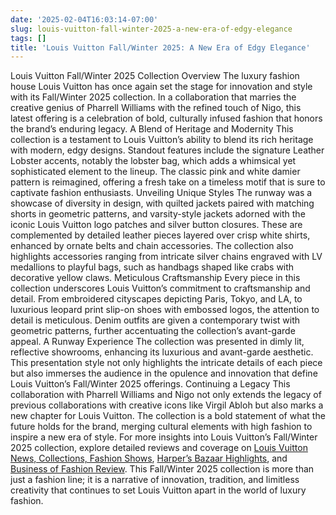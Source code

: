 ```yaml
---
date: '2025-02-04T16:03:14-07:00'
slug: louis-vuitton-fall-winter-2025-a-new-era-of-edgy-elegance
tags: []
title: 'Louis Vuitton Fall/Winter 2025: A New Era of Edgy Elegance'
---
```


Louis Vuitton Fall/Winter 2025 Collection Overview
The luxury fashion house Louis Vuitton has once again set the stage for innovation and style with its Fall/Winter 2025 collection. In a collaboration that marries the creative genius of Pharrell Williams with the refined touch of Nigo, this latest offering is a celebration of bold, culturally infused fashion that honors the brand&rsquo;s enduring legacy.
A Blend of Heritage and Modernity
This collection is a testament to Louis Vuitton&rsquo;s ability to blend its rich heritage with modern, edgy designs. Standout features include the signature Leather Lobster accents, notably the lobster bag, which adds a whimsical yet sophisticated element to the lineup. The classic pink and white damier pattern is reimagined, offering a fresh take on a timeless motif that is sure to captivate fashion enthusiasts.
Unveiling Unique Styles
The runway was a showcase of diversity in design, with quilted jackets paired with matching shorts in geometric patterns, and varsity-style jackets adorned with the iconic Louis Vuitton logo patches and silver button closures. These are complemented by detailed leather pieces layered over crisp white shirts, enhanced by ornate belts and chain accessories. The collection also highlights accessories ranging from intricate silver chains engraved with LV medallions to playful bags, such as handbags shaped like crabs with decorative yellow claws.
Meticulous Craftsmanship
Every piece in this collection underscores Louis Vuitton’s commitment to craftsmanship and detail. From embroidered cityscapes depicting Paris, Tokyo, and LA, to luxurious leopard print slip-on shoes with embossed logos, the attention to detail is meticulous. Denim outfits are given a contemporary twist with geometric patterns, further accentuating the collection’s avant-garde appeal.
A Runway Experience
The collection was presented in dimly lit, reflective showrooms, enhancing its luxurious and avant-garde aesthetic. This presentation style not only highlights the intricate details of each piece but also immerses the audience in the opulence and innovation that define Louis Vuitton&rsquo;s Fall/Winter 2025 offerings.
Continuing a Legacy
This collaboration with Pharrell Williams and Nigo not only extends the legacy of previous collaborations with creative icons like Virgil Abloh but also marks a new chapter for Louis Vuitton. The collection is a bold statement of what the future holds for the brand, merging cultural elements with high fashion to inspire a new era of style.
For more insights into Louis Vuitton’s Fall/Winter 2025 collection, explore detailed reviews and coverage on [Louis Vuitton News, Collections, Fashion Shows](https://www.vogue.com/fashion-shows/designer/louis-vuitton), [Harper&rsquo;s Bazaar Highlights](https://www.harpersbazaar.com/uk/fashion/shows-trends/g46726389/autumn-winter-2024-fashion-shows-trends/), and [Business of Fashion Review](https://www.businessoffashion.com/reviews/fashion-week/paris-menswear-fashion-week-autumn-winter-2025-review/).
This Fall/Winter 2025 collection is more than just a fashion line; it is a narrative of innovation, tradition, and limitless creativity that continues to set Louis Vuitton apart in the world of luxury fashion.